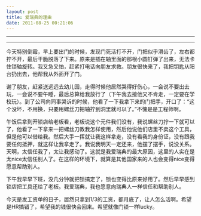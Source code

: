 ```yaml
---
layout: post
title: 爱瑞典的理由
date: 2011-08-25 00:21:06
---
```


<meta http-equiv='Content-Type' content='text/html; charset=utf-8' />

---

---

今天特别倒霉，早上要出门的时候，发现门死活打不开，门把似乎滑齿了，左右都拧不开，最后干脆脱落了下来。原来是插在轴里面的那根小圆钉弹了出来，无法卡住锁轴旋转。我又急又怕，赶紧打电话向朋友求救。朋友很快来了，我把钥匙从阳台扔出去，他帮我从外面开了门。

谢了朋友，赶紧送远远去幼儿园，走得时候他居然哭得好伤心，一会说不要出去玩，一会说不要午睡，最后总算给我放行了（下午我去接他又不肯走，一定要在学校玩）。到了公司向同事哭诉的时候，他看了一下我拿下来的门把手，开口了：“这个没坏，不用换，只要用螺丝刀把轴拧到洞里就可以了。”不愧是是工程师啊。

午饭后拿到开锁店给老板看，老板说这个元件我们没有，我说螺丝刀拧一下就可以了，他看了一下拿来一把螺丝刀教我怎样使用，然后他说他们店里不卖这个工具，但是他可以借给我。然后大手一挥就让我这样拿走，没有看我的身份证，没有跟我要任何抵押，就这样让我拿走了。我说我明天一定还来，他摆了摆手，说没关系。天啊，太信任我了，太让我感动了。这就是我爱瑞典的最大原因，这里的人实在是太nice太信任别人了。在这样的环境下，就算是其他国家来的人也会变得nice变得愿意帮助别人。


下午我早早下班，没几分钟就把锁搞定了，锁也变得比原来好用了。然后早早感到锁店把工具还给了老板。我爱瑞典，我也愿意向瑞典人一样信任和帮助别人。


今天是发工资单的日子，居然只拿到1/3的工资，都月底了，让人怎么活啊。希望是HR搞错了，希望我的钱很快会回来。希望就像门锁一样lucky。


